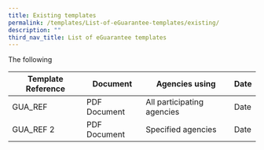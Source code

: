 ```yaml
---
title: Existing templates
permalink: /templates/List-of-eGuarantee-templates/existing/
description: ""
third_nav_title: List of eGuarantee templates
---
```

The following 

| Template Reference | Document |Agencies using |Date |
| -------- | -------- | -------- |-------- |
| GUA_REF | PDF Document | All participating agencies |Date| 
| GUA_REF 2 | PDF Document | Specified agencies |Date |